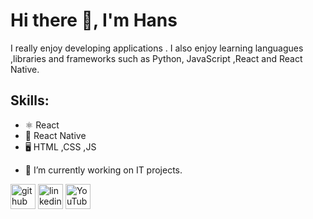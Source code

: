 # Hi there 👋, I'm Hans
I really enjoy developing applications . I also enjoy learning languagues ,libraries and frameworks such as Python, JavaScript ,React and React Native.

## Skills: 
* ⚛ React
* 📱 React Native
* 🖥 HTML ,CSS ,JS
- 🔭 I’m currently working on IT projects. 

[<img src='https://cdn.jsdelivr.net/npm/simple-icons@3.0.1/icons/github.svg' alt='github' height='40'>](https://github.com/HansFarro)  [<img src='https://cdn.jsdelivr.net/npm/simple-icons@3.0.1/icons/linkedin.svg' alt='linkedin' height='40'>](https://www.linkedin.com/in/hans-farro-castillo-959a52122/)  [<img src='https://cdn.jsdelivr.net/npm/simple-icons@3.0.1/icons/youtube.svg' alt='YouTube' height='40'>](https://www.youtube.com/channel/UCftIUMPYr8YVCmJb3UweoIQ)  

